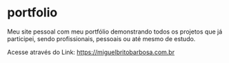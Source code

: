 # portfolio
Meu site pessoal com meu portfólio demonstrando todos os projetos que já participei, sendo profissionais, pessoais ou até mesmo de estudo. 

Acesse através do Link: https://miguelbritobarbosa.com.br

